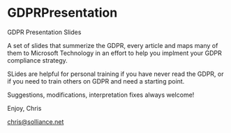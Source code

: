 # GDPRPresentation
GDPR Presentation Slides

A set of slides that summerize the GDPR, every article and maps many of them to Microsoft Technology in an effort to help you implment your GDPR compliance strategy.

SLides are helpful for personal training if you have never read the GDPR, or if you need to train others on GDPR and need a starting point.

Suggestions, modifications, interpretation fixes always welcome!

Enjoy,
Chris

chris@solliance.net
